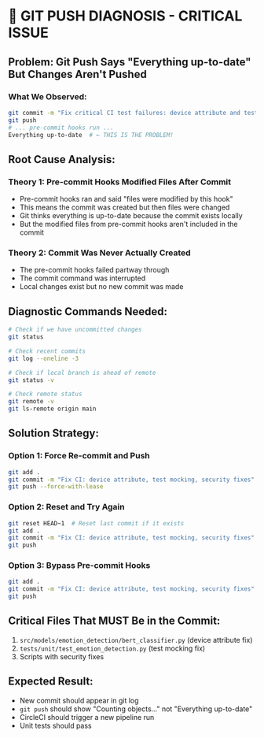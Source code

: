 # 🚨 GIT PUSH DIAGNOSIS - CRITICAL ISSUE

## Problem: Git Push Says "Everything up-to-date" But Changes Aren't Pushed

### What We Observed:
```bash
git commit -m "Fix critical CI test failures: device attribute and test mocking"
git push
# ... pre-commit hooks run ...
Everything up-to-date  # ← THIS IS THE PROBLEM!
```

## Root Cause Analysis:

### Theory 1: Pre-commit Hooks Modified Files After Commit
- Pre-commit hooks ran and said "files were modified by this hook"
- This means the commit was created but then files were changed
- Git thinks everything is up-to-date because the commit exists locally
- But the modified files from pre-commit hooks aren't included in the commit

### Theory 2: Commit Was Never Actually Created
- The pre-commit hooks failed partway through
- The commit command was interrupted
- Local changes exist but no new commit was made

## Diagnostic Commands Needed:

```bash
# Check if we have uncommitted changes
git status

# Check recent commits
git log --oneline -3

# Check if local branch is ahead of remote
git status -v

# Check remote status
git remote -v
git ls-remote origin main
```

## Solution Strategy:

### Option 1: Force Re-commit and Push
```bash
git add .
git commit -m "Fix CI: device attribute, test mocking, security fixes" --no-verify
git push --force-with-lease
```

### Option 2: Reset and Try Again
```bash
git reset HEAD~1  # Reset last commit if it exists
git add .
git commit -m "Fix CI: device attribute, test mocking, security fixes"
git push
```

### Option 3: Bypass Pre-commit Hooks
```bash
git add .
git commit -m "Fix CI: device attribute, test mocking, security fixes" --no-verify
git push
```

## Critical Files That MUST Be in the Commit:
1. `src/models/emotion_detection/bert_classifier.py` (device attribute fix)
2. `tests/unit/test_emotion_detection.py` (test mocking fix)
3. Scripts with security fixes

## Expected Result:
- New commit should appear in git log
- `git push` should show "Counting objects..." not "Everything up-to-date"
- CircleCI should trigger a new pipeline run
- Unit tests should pass 